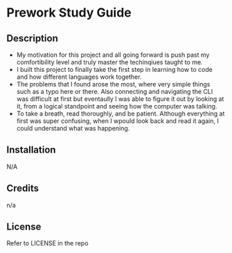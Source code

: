 # Prework Study Guide

## Description

- My motivation for this project and all going forward is push past my comfortibility level and truly master the techinqiues taught to me. 
- I built this project to finally take the first step in learning how to code and how different languages work together. 
- The problems that I found arose the most, where very simple things such as a typo here or there. Also connecting and navigating the CLI was difficult at first but eventaully I was able to figure it out by looking at it, from a logical standpoint and seeing how the computer was talking.
- To take a breath, read thoroughly, and be patient. Although everything at first was super confusing, when I wpould look back and read it again, I could understand what was happening.  

## Installation

N/A

## Credits
n/a
## License
Refer to LICENSE in the repo
